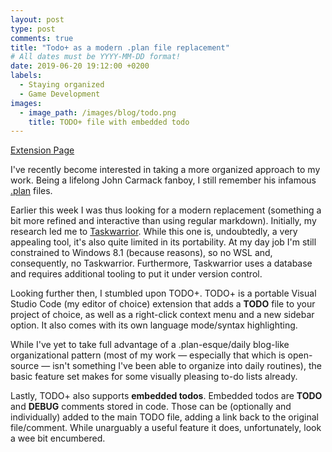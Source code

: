```yaml
---
layout: post
type: post
comments: true
title: "Todo+ as a modern .plan file replacement"
# All dates must be YYYY-MM-DD format!
date: 2019-06-20 19:12:00 +0200
labels:
  - Staying organized
  - Game Development
images:
  - image_path: /images/blog/todo.png
    title: TODO+ file with embedded todo
---
```


<a href="https://marketplace.visualstudio.com/items?itemName=fabiospampinato.vscode-todo-plus"><i class="large home icon"></i>Extension Page</a>

I've recently become interested in taking a more organized approach to my work.
Being a lifelong John Carmack fanboy, I still remember his infamous [.plan](https://github.com/ESWAT/john-carmack-plan-archive.git) files.

Earlier this week I was thus looking for a modern replacement (something a bit more refined and interactive than using regular markdown).
Initially, my research led me to [Taskwarrior](https://taskwarrior.org). While this one is, undoubtedly, a very appealing tool, it's
also quite limited in its portability. At my day job I'm still constrained to Windows 8.1 (because reasons), so no WSL and,
consequently, no Taskwarrior. Furthermore, Taskwarrior uses a database and requires additional tooling to put it under
version control.

Looking further then, I stumbled upon TODO+. TODO+ is a portable Visual Studio Code (my editor of choice) extension
that adds a **TODO** file to your project of choice, as well as a right-click context menu and a new sidebar option.
It also comes with its own language mode/syntax highlighting.

While I've yet to take full advantage of a .plan-esque/daily blog-like organizational pattern 
(most of my work &mdash; especially that which is open-source &mdash; isn't something I've been able to organize into daily routines),
the basic feature set makes for some visually pleasing to-do lists already.

Lastly, TODO+ also supports **embedded todos**. Embedded todos are **TODO** and **DEBUG** comments stored in code. Those can be
(optionally and individually) added to the main TODO file, adding a link back to the original file/comment.
While unarguably a useful feature it does, unfortunately, look a wee bit encumbered.